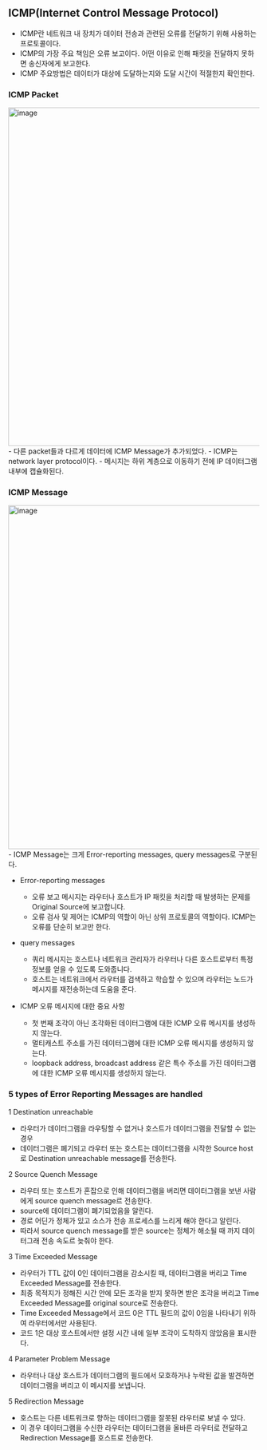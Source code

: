 
## ICMP(Internet Control Message Protocol)
- ICMP란 네트워크 내 장치가 데이터 전송과 관련된 오류를 전달하기 위해 사용하는 프로토콜이다.
- ICMP의 가장 주요 책임은 오류 보고이다. 어떤 이유로 인해 패킷을 전달하지 못하면 송신자에게 보고한다.
- ICMP 주요방법은 데이터가 대상에 도달하는지와 도달 시간이 적절한지 확인한다.

### ICMP Packet
<img width="678" alt="image" src="https://user-images.githubusercontent.com/110087065/209844867-dadae7f3-0d45-47ab-9135-429edf07bd52.png">
- 다른 packet들과 다르게 데이터에 ICMP Message가 추가되었다.
- ICMP는 network layer protocol이다.
- 메시지는 하위 계층으로 이동하기 전에 IP 데이터그램 내부에 캡슐화된다.

### ICMP Message
<img width="689" alt="image" src="https://user-images.githubusercontent.com/110087065/209845026-0ebea31a-0bde-4a79-9183-fb39ed337864.png">
- ICMP Message는 크게 Error-reporting messages, query messages로 구분된다.

- Error-reporting messages
  - 오류 보고 메시지는 라우터나 호스트가 IP 패킷을 처리할 때 발생하는 문제를 Original Source에 보고합니다.
  - 오류 검사 및 제어는 ICMP의 역할이 아닌 상위 프로토콜의 역할이다. ICMP는 오류를 단순히 보고만 한다.
  
- query messages
  - 쿼리 메시지는 호스트나 네트워크 관리자가 라우터나 다른 호스트로부터 특정 정보를 얻을 수 있도록 도와줍니다.
  - 호스트는 네트워크에서 라우터를 검색하고 학습할 수 있으며 라우터는 노드가 메시지를 재전송하는데 도움을 준다.

- ICMP 오류 메시지에 대한 중요 사항
  - 첫 번째 조각이 아닌 조각화된 데이터그램에 대한 ICMP 오류 메시지를 생성하지 않는다.
  - 멀티캐스트 주소를 가진 데이터그램에 대한 ICMP 오류 메시지를 생성하지 않는다.
  - loopback address, broadcast address 같은 특수 주소를 가진 데이터그램에 대한 ICMP 오류 메시지를 생성하지 않는다.
  
### 5 types of Error Reporting Messages are handled
1 Destination unreachable
  - 라우터가 데이터그램을 라우팅할 수 없거나 호스트가 데이터그램을 전달할 수 없는 경우
  - 데이터그램은 폐기되고 라우터 또는 호스트는 데이터그램을 시작한 Source host로 Destination unreachable message를 전송한다.
  
2 Source Quench Message
  - 라우터 또는 호스트가 혼잡으로 인해 데이터그램을 버리면 데이터그램을 보낸 사람에게 source quench message르 전송한다.
  - source에 데이터그램이 폐기되었음을 알린다.
  - 경로 어딘가 정체가 있고 소스가 전송 프로세스를 느리게 해야 한다고 알린다.
  - 따라서 source quench message를 받은 source는 정체가 해소될 때 까지 데이터그래 전송 속도르 늦춰야 한다.

3 Time Exceeded Message
  - 라우터가 TTL 값이 0인 데이터그램을 감소시킬 때, 데이터그램을 버리고 Time Exceeded Message를 전송한다.
  - 최종 목적지가 정해진 시간 안에 모든 조각을 받지 못하면 받은 조각을 버리고 Time Exceeded Message를 original source로 전송한다.
  - Time Exceeded Message에서 코드 0은 TTL 필드의 값이 0임을 나타내기 위하여 라우터에서만 사용된다.
  - 코드 1은 대상 호스트에서만 설정 시간 내에 일부 조각이 도착하지 않았음을 표시한다.
  
4 Parameter Problem Message
  - 라우터나 대상 호스트가 데이터그램의 필드에서 모호하거나 누락된 값을 발견하면 데이터그램을 버리고 이 메시지를 보냅니다.
  
5 Redirection Message
  - 호스트는 다른 네트워크로 향하는 데이터그램을 잘못된 라우터로 보낼 수 있다.
  - 이 경우 데이터그램을 수신한 라우터는 데이터그램을 올바른 라우터로 전달하고 Redirection Message를 호스트로 전송한다.


